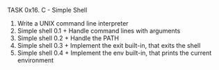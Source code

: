 TASK 0x16. C - Simple Shell

1. Write a UNIX command line interpreter
2. Simple shell 0.1 +  Handle command lines with arguments
3. Simple shell 0.2 + Handle the PATH
4. Simple shell 0.3 + Implement the exit built-in, that exits the shell
5. Simple shell 0.4 + Implement the env built-in, that prints the current environment

